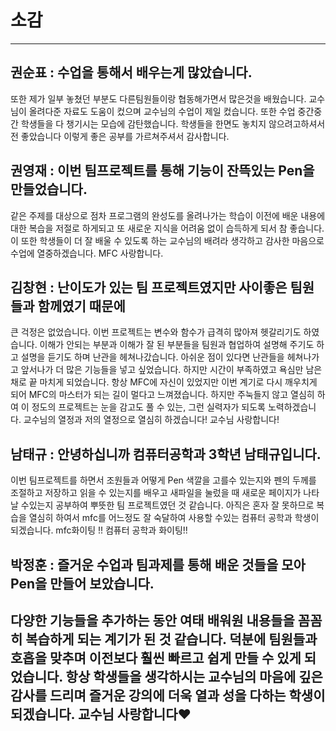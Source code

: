 ﻿# 소감

-----------------------------------------------------------------------------------------------
## 권순표 : 수업을 통해서 배우는게 많았습니다. 
또한 제가 일부 놓쳤던 부분도 다른팀원들이랑 협동해가면서 많은것을 배웠습니다. 
 교수님이 올려다준 자료도 도움이 컸으며 교수님의 수업이 제일 컸습니다. 
또한 수업 중간중간 학생들을 다 챙기시는 모습에 감탄했습니다. 
학생들을 한면도 놓치지 않으려고하셔서 전 좋았습니다 
이렇게 좋은 공부를 가르쳐주셔서 감사합니다.

## 권영재 : 이번 팀프로젝트를 통해 기능이 잔뜩있는 Pen을 만들었습니다.
같은 주제를 대상으로 점차 프로그램의 완성도를 올려나가는 학습이
이전에 배운 내용에 대한 복습을 저절로 하게되고 
또 새로운 지식을 어려움 없이 습득하게 되서 참 좋습니다.
이 또한 학생들이 더 잘 배울 수 있도록 하는 교수님의 배려라 생각하고 감사한 마음으로
수업에 열중하겠습니다. MFC 사랑합니다.

## 김창현 : 난이도가 있는 팀 프로젝트였지만 사이좋은 팀원들과 함께였기 때문에
큰 걱정은 없었습니다. 이번 프로젝트는 변수와 함수가 급격히 많아져
헷갈리기도 하였습니다. 이해가 안되는 부분과 이해가 잘 된 부분들을
팀원과 협업하여 설명해 주기도 하고 설명을 듣기도 하며 난관을 헤쳐나갔습니다.
아쉬운 점이 있다면 난관들을 헤쳐나가고 앞서나가 더 많은 기능들을 넣고 싶었습니다.
하지만 시간이 부족하였고 욕심만 남은채로 끝 마치게 되었습니다.
항상 MFC에 자신이 있었지만 이번 계기로 다시 깨우치게 되어 MFC의 마스터가
되는 길이 멀다고 느껴졌습니다. 하지만 주눅들지 않고 열심히 하여
이 정도의 프로젝트는 눈을 감고도 풀 수 있는, 그런 실력자가 되도록 노력하겠습니다.
교수님의 열정과 저의 열정으로 열심히 하겠습니다!
교수님 사랑합니다!

## 남태규 : 안녕하십니까 컴퓨터공학과 3학년 남태규입니다. 
이번 팀프로젝트를 하면서 조원들과 어떻게 Pen 색깔을 고를수 있는지와 
펜의 두께를 조절하고 저장하고 읽을 수 있는지를 배우고 새파일을 눌렀을 때
 새로운 페이지가 나타날 수있는지  공부하여 뿌뜻한 팀 프로젝트였던 것 같습니다. 
아직은 혼자 잘 못하므로 복습을 열심히 하여서 mfc를 어느정도 잘 숙달하여 
사용할 수있는 컴퓨터 공학과 학생이 되겠습니다. mfc화이팅 !! 컴퓨터 공학과 화이팅!!

## 박정훈 : 즐거운 수업과 팀과제를 통해 배운 것들을 모아 Pen을 만들어 보았습니다.
다양한 기능들을 추가하는 동안 여태 배워원 내용들을 꼼꼼히 복습하게 되는 계기가 된 것 같습니다.
덕분에 팀원들과 호흡을 맞추며 이전보다 훨씬 빠르고 쉽게 만들 수 있게 되었습니다.
항상 학생들을 생각하시는 교수님의 마음에 깊은 감사를 드리며 즐거운 강의에 더욱 열과 성을 다하는 학생이 되겠습니다.
교수님 사랑합니다❤
-----------------------------------------------------------------------------------------------